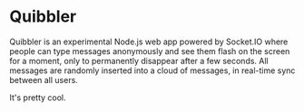 Quibbler
========

Quibbler is an experimental Node.js web app powered by Socket.IO where people can type messages anonymously and see them flash on the screen for a moment, only to permanently disappear after a few seconds. All messages are randomly inserted into a cloud of messages, in real-time sync between all users.

It's pretty cool.
